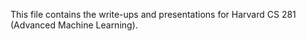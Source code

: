 
This file contains the write-ups and presentations for Harvard CS 281 (Advanced Machine Learning).
